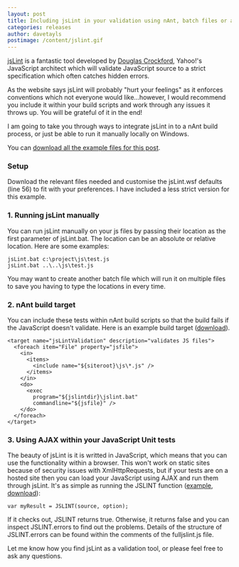 ```yaml
---
layout: post
title: Including jsLint in your validation using nAnt, batch files or ajax
categories: releases
author: davetayls
postimage: /content/jslint.gif
---
```


[jsLint][1] is a fantastic tool developed by [Douglas Crockford][2], Yahoo!'s JavaScript architect which will validate JavaScript source to a strict specification which often catches hidden errors. 

As the website says jsLint will probably "hurt your feelings" as it enforces conventions which not everyone would like...however, I would recommend you include it within your build scripts and work through any issues it throws up. You will be grateful of it in the end! 

I am going to take you through ways to integrate jsLint in to a nAnt build process, or just be able to run it manually locally on Windows. 

You can [download all the example files for this post][3]. 

### Setup 

Download the relevant files needed and customise the jsLint.wsf defaults (line 56) to fit with your preferences. I have included a less strict version for this example. 

### 1. Running jsLint manually 

You can run jsLint manually on your js files by passing their location as the first parameter of jsLint.bat. The location can be an absolute or relative location. Here are some examples: 

	jsLint.bat c:\project\js\test.js
	jsLint.bat ..\..\js\test.js

You may want to create another batch file which will run it on multiple files to save you having to type the locations in every time. 

### 2. nAnt build target 

You can include these tests within nAnt build scripts so that the build fails if the JavaScript doesn't validate. Here is an example build target ([download][3]). 

    <target name="jsLintValidation" description="validates JS files">
      <foreach item="File" property="jsfile">
        <in>
          <items>
            <include name="${siteroot}\js\*.js" />
          </items>
        </in>
        <do>
          <exec
            program="${jslintdir}\jslint.bat"
            commandline="${jsfile}" />
        </do>
      </foreach>
    </target>

### 3. Using AJAX within your JavaScript Unit tests 

The beauty of jsLint is it is writted in JavaScript, which means that you can use the functionality within a browser. This won't work on static sites because of security issues with XmlHttpRequests, but if your tests are on a hosted site then you can load your JavaScript using AJAX and run them through jsLint. It's as simple as running the JSLINT function ([example][4], [download][3]): 
	
	var myResult = JSLINT(source, option);

If it checks out, JSLINT returns true. Otherwise, it returns false and you can inspect JSLINT.errors to find out the problems. Details of the structure of JSLINT.errors can be found within the comments of the fulljslint.js file. 

Let me know how you find jsLint as a validation tool, or please feel free to ask any questions. 

 [1]: http://www.jslint.com "jsLint"
 [2]: http://www.crockford.com/ "Douglas Crockford"
 [3]: http://the-taylors.org/posts/2010/jslint/jsLintExamples.zip "jsLint Article Example Source Files"
 [4]: http://the-taylors.org/posts/2010/jslint/jslintajaxexample.htm "jsLint Ajax Example"
